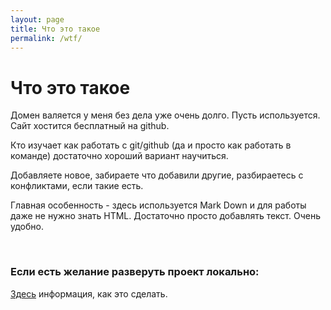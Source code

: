 ```yaml
---
layout: page
title: Что это такое
permalink: /wtf/
---
```


# Что это такое

Домен валяется у меня без дела уже очень долго. Пусть используется. Сайт хостится бесплатный на github.

Кто изучает как работать с git/github (да и просто как работать в команде) достаточно хороший вариант научиться.

Добавляете новое, забираете что добавили другие, разбираетесь с конфликтами, если такие есть.

Главная особенность - здесь используется Mark Down и для работы даже не нужно знать HTML. Достаточно просто добавлять текст. Очень удобно.

<br/>

### Если есть желание разверуть проект локально:

[Здесь](/examples/itsimple/) информация, как это сделать.
